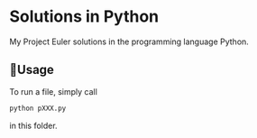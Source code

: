 # Solutions in Python
My Project Euler solutions in the programming language Python. 

## 🎈Usage
To run a file, simply call
```python
python pXXX.py
```
in this folder.

